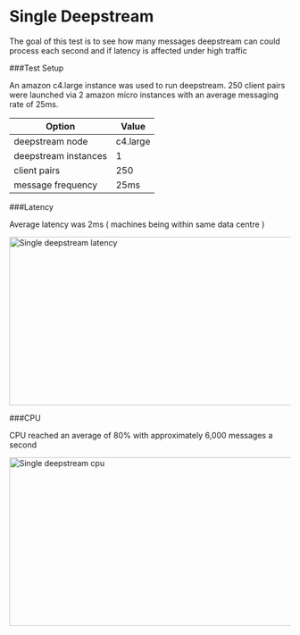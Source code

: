 Single Deepstream
======================================
The goal of this test is to see how many messages deepstream can could process each second and if latency is affected under high traffic

###Test Setup

An amazon c4.large instance was used to run deepstream.
250 client pairs were launched via 2 amazon micro instances with an average messaging rate of 25ms.

<table class="mini">
	<thead>
		<tr>
			<th>Option</th>
			<th>Value</th>
	</thead>
	<tbody>
		<tr>
			<td>deepstream node</td>
			<td>c4.large</td>
		</tr>
		<tr>
			<td>deepstream instances</td>
			<td>1</td>
		</tr>
		<tr>
			<td>client pairs</td>
			<td>250</td>
		</tr>
		<tr>
			<td>message frequency</td>
			<td>25ms</td>
		</tr>
	</tbody>
</table>

###Latency

Average latency was 2ms ( machines being within same data centre )

<div class="img-container">
	<img class="tutorial" width="602" height="302" src="../assets/images/performance/one-ds-latency.png" alt="Single deepstream latency" />
</div>

###CPU

CPU reached an average of 80% with approximately 6,000 messages a second

<div class="img-container">
	<img class="tutorial" width="602" height="302" src="../assets/images/performance/one-ds-cpu.png" alt="Single deepstream cpu" />
</div>


</div>